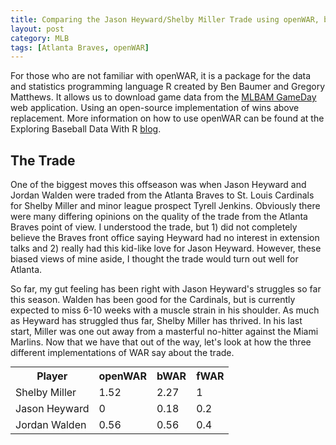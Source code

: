 ```yaml
---
title: Comparing the Jason Heyward/Shelby Miller Trade using openWAR, bWAR, and fWAR
layout: post
category: MLB
tags: [Atlanta Braves, openWAR]
---
```


For those who are not familiar with openWAR, it is a package for the data and statistics programming language R created by Ben Baumer and Gregory Matthews.  It allows us to download game data from the [MLBAM GameDay](http://mlb.mlb.com/mlb/gameday/) web application. Using an open-source implementation of wins above replacement. More information on how to use openWAR can be found at the
Exploring Baseball Data With R [blog](https://baseballwithr.wordpress.com/2014/03/17/introduction-to-openwar/).

## The Trade

One of the biggest moves this offseason was when Jason Heyward and Jordan Walden were traded from the Atlanta Braves to St. Louis Cardinals for Shelby Miller and minor league prospect Tyrell Jenkins. Obviously there were many differing opinions on the quality of the trade from the Atlanta Braves point of view. I understood the trade, but 1) did not completely believe the Braves front office saying Heyward had no interest in extension talks and 2) really had this kid-like love for Jason Heyward. However, these biased views of mine aside, I thought the trade would turn out well for Atlanta. 

So far, my gut feeling has been right with Jason Heyward's struggles so far this season. Walden has been good for the Cardinals, but is currently expected to miss 6-10 weeks with a muscle strain in his shoulder. As much as Heyward has struggled thus far, Shelby Miller has thrived. In his last start, Miller was one out away from a masterful no-hitter against the Miami Marlins. Now that we have that out of the way, let's look at how the three different implementations of WAR say about the trade.

<table style="margin: 0px auto;">
  <tr>
    <th>Player</th>
    <th>openWAR</th>
    <th>bWAR</th>
    <th>fWAR</th>
  </tr>
  <tr>
    <td>Shelby Miller<br></td>
    <td>1.52</td>
    <td>2.27</td>
    <td>1</td>
  </tr>
  <tr>
    <td>Jason Heyward<br></td>
    <td>0<br></td>
    <td>0.18</td>
    <td>0.2</td>
  </tr>
  <tr>
    <td>Jordan Walden<br></td>
    <td>0.56</td>
    <td>0.56<br></td>
    <td>0.4</td>
  </tr>
</table>
